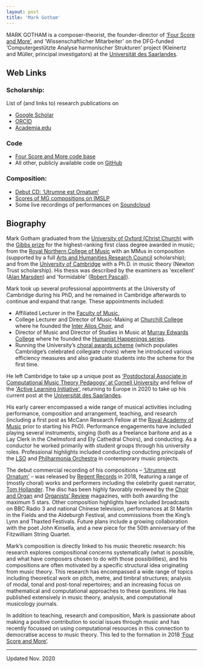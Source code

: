 ```yaml
---
layout: post
title: 'Mark Gotham'
---
```


MARK GOTHAM is a composer-theorist, the founder-director of [‘Four Score and More’](https://fourscoreandmore.org/), and 'Wissenschaftlicher Mitarbeiter' on the DFG-funded ‘Computergestützte Analyse harmonischer Strukturen’ project (Kleinertz and Müller, principal investigators) at the [Universität des Saarlandes](https://www.uni-saarland.de/en/home.html).

## Web Links

### Scholarship:
List of (and links to) research publications on
- [Google Scholar](https://scholar.google.com/citations?user=bA0PEo0AAAAJ&hl=en&oi=ao)
- [ORCID](https://orcid.org/0000-0003-0722-3074?lang=en)
- [Academia.edu](https://iuni-saarland.academia.edu/MarkGotham)

### Code
- [Four Score and More code base](https://github.com/fourscoreandmore/fourscoreandmore.org)
- All other, publicly available code on [GitHub](https://github.com/MarkGotham)

### Composition:
- [Debut CD: ‘Utrumne est Ornatum’](http://www.regent-records.co.uk/product_details_349.htm)
- [Scores of MG compositions on IMSLP](https://imslp.org/wiki/Category:Gotham%2C_Mark)
- Some live recordings of performances on [Soundcloud](https://soundcloud.com/mark-gotham)

## Biography

Mark Gotham graduated from the [University of Oxford (Christ Church)](http://www.ox.ac.uk/) with the [Gibbs prize](http://www.ox.ac.uk/feesandfunding/ugcurrent/other/prizes/gibbs/) for the highest-ranking first class degree awarded in music; from the [Royal Northern College of Music](http://www.rncm.ac.uk/) with an MMus in composition (supported by a full [Arts and Humanities Research Council](http://www.ahrc.ac.uk/Pages/Home.aspx) scholarship); and from the [University of Cambridge](http://www.cam.ac.uk/) with a Ph.D. in music theory (Newton Trust scholarship). His thesis was described by the examiners as 'excellent' ([Alan Marsden](http://www.lancaster.ac.uk/staff/marsdena/)) and 'formidable' ([Robert Pascall](http://www.nottingham.ac.uk/music/people/robert.pascall)).

Mark took up several professional appointments at the University of Cambridge during his PhD, and he remained in Cambridge afterwards to continue and expand that range. These appointments included:
- Affiliated Lecturer in the [Faculty of Music](https://www.mus.cam.ac.uk/),
- College Lecturer and Director of Music-Making at [Churchill College](https://www.chu.cam.ac.uk/) where he founded the [Inter Alios Choir](https://www.chu.cam.ac.uk/societies/music/?q=interalios), and
- Director of Music and Director of Studies in Music at [Murray Edwards College](https://www.murrayedwards.cam.ac.uk/) where he founded the [Humanist Happenings series](https://www.murrayedwards.cam.ac.uk/college-life/societies-music-and-sports/music-murray-edwards-college/humanist-happenings).
- Running the University’s [choral awards scheme](https://www.undergraduate.study.cam.ac.uk/finance/music-awards/choral-awards) (which populates Cambridge’s celebrated collegiate choirs) where he introduced various efficiency measures and also graduate students into the scheme for the first time.

He left Cambridge to take up a unique post as [‘Postdoctoral Associate in Computational Music Theory Pedagogy’ at Cornell University](http://music.cornell.edu/mark-gotham) and fellow of the ['Active Learning Initiative'](http://as.cornell.edu/education-innovation), returning to Europe in 2020 to take up his current post at the [Universität des Saarlandes](https://www.uni-saarland.de/en/home.html).

His early career encompassed a wide range of musical activities including performance, composition and arrangement, teaching, and research (including a first post as McCann Research Fellow at the [Royal Academy of Music](https://www.ram.ac.uk/) prior to starting his PhD).
Performance engagements have included playing several instruments, singing (both as a freelance baritone and as a Lay Clerk in the Chelmsford and Ely Cathedral Choirs), and conducting.
As a conductor he worked primarily with student groups through his university roles. Professional highlights included conducting conducting principals of the [LSO](http://lso.co.uk/) and [Philharmonia Orchestra](http://www.philharmonia.co.uk/) in contemporary music projects.

The debut commercial recording of his compositions – [‘Utrumne est Ornatum’](http://www.regent-records.co.uk/product_details_349.htm) – was released by [Regent Records](http://www.regent-records.co.uk/) in 2018, featuring a range of (mostly choral) works and performers including the celebrity guest narrator, [Tom Hollander](https://www.imdb.com/name/nm0390903/).
The disc has been highly favorably reviewed by the [Choir and Organ](https://www.rhinegold.co.uk/rhinegold-publishing/magazines/choir-organ/) and [Organists’ Review](https://organistsreview.com/) magazines, with both awarding the maximum 5 stars.
Other composition highlights have included broadcasts on BBC Radio 3 and national Chinese television, performances at St Martin in the Fields and the Aldeburgh Festival, and commissions from the King’s Lynn and Thaxted Festivals.
Future plans include a growing collaboration with the poet John Kinsella, and a new piece for the 50th anniversary of the Fitzwilliam String Quartet.

Mark’s composition is directly linked to his music theoretic research: his research explores compositional concerns systematically (what is possible, and what have composers chosen to do with those possibilities), and his compositions are often motivated by a specific structural idea originating from music theory. This research has encompassed a wide range of topics including theoretical work on pitch, metre, and timbral structures; analysis of modal, tonal and post-tonal repertoires; and an increasing focus on mathematical and computational approaches to these questions. He has published extensively in music theory, analysis, and computational musicology journals.

In addition to teaching, research and composition, Mark is passionate about making a positive contribution to social issues through music and has recently focussed on using computational resources in this connection to democratise access to music theory. This led to the formation in 2018 [‘Four Score and More’](https://fourscoreandmore.org/).

----

Updated Nov. 2020
